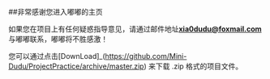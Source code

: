 ##非常感谢您进入嘟嘟的主页

如果您在项目上有任何疑惑指导意见，请通过邮件地址**xia0dudu@foxmail.com**与嘟嘟联系，嘟嘟将不胜感激！

您可以通过点击[DownLoad]_(https://github.com/Mini-Dudu/ProjectPractice/archive/master.zip) 来下载 .zip 格式的项目文件。

